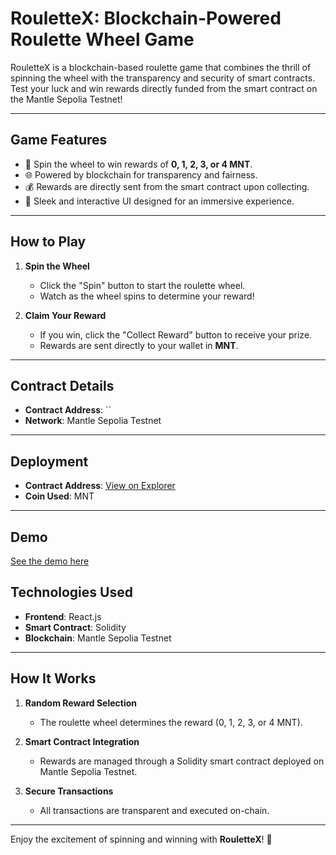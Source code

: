 # RouletteX: Blockchain-Powered Roulette Wheel Game  

RouletteX is a blockchain-based roulette game that combines the thrill of spinning the wheel with the transparency and security of smart contracts. Test your luck and win rewards directly funded from the smart contract on the Mantle Sepolia Testnet!  

---

## **Game Features**  

- 🎯 Spin the wheel to win rewards of **0, 1, 2, 3, or 4 MNT**.  
- 🌐 Powered by blockchain for transparency and fairness.  
- 💰 Rewards are directly sent from the smart contract upon collecting.  
- 🎨 Sleek and interactive UI designed for an immersive experience.  

---

## **How to Play**  

1. **Spin the Wheel**  
   - Click the "Spin" button to start the roulette wheel.  
   - Watch as the wheel spins to determine your reward!  

2. **Claim Your Reward**  
   - If you win, click the "Collect Reward" button to receive your prize.  
   - Rewards are sent directly to your wallet in **MNT**.  

---

## **Contract Details**  

- **Contract Address**: ``
- **Network**: Mantle Sepolia Testnet  

---

## **Deployment**  

- **Contract Address**: [View on Explorer]()  
- **Coin Used**: MNT  

---

## Demo

[See the demo here]()

## **Technologies Used**  

- **Frontend**: React.js  
- **Smart Contract**: Solidity  
- **Blockchain**: Mantle Sepolia Testnet  

---

## **How It Works**  

1. **Random Reward Selection**  
   - The roulette wheel determines the reward (0, 1, 2, 3, or 4 MNT).  

2. **Smart Contract Integration**  
   - Rewards are managed through a Solidity smart contract deployed on Mantle Sepolia Testnet.  

3. **Secure Transactions**  
   - All transactions are transparent and executed on-chain.  

---

Enjoy the excitement of spinning and winning with **RouletteX**! 🎉

